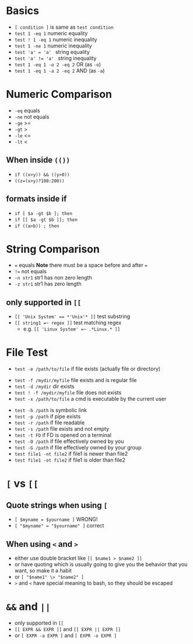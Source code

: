 # Basics
* `[ condition ]` is same as `test condition`
* `test 1 -eq 1` numeric equality
* `test ! 1 -eq 1` numeric inequality
* `test 1 -ne 1` numeric inequality
* `test 'a' = 'a' ` string equality
* `test 'a' != 'a' ` string inequality
* `test 1 -eq 1 -o 2 -eq 2`  OR (as `-o`)
* `test 1 -eq 1 -a 2 -eq 2`  AND (as `-a`)

# Numeric Comparison
- `-eq` equals
- `-ne` not equals
- `-ge` >=
- `-gt` >
- `-le` <=
- `-lt` <
## When inside `(())`
- `if ((x>y)) && ((y>0))`
- `((z=(x>y)?100:200))`
## formats inside if
- `if [ $a -gt $b ]; then`
- `if [[ $a -gt $b ]]; then`
- `if ((a>b)) ; then`

# String Comparison
- `=` equals **Note** there must be a space before and after `=`
- `!=` not equals
- `-n str1` str1 has non zero length
- `-z str1` str1 has zero length
## only supported in `[[`
- `[[ 'Unix System' == *'Unix'* ]]` test substring
- `[[ string1 =~ regex ]]` test matching regex
  - e.g. `[[ 'Linux System' =~ .*Linux.* ]]`

# File Test
- `test -e /path/to/file` if file exists (actually file or directory)
* `test -f /mydir/myfile` file exists and is regular file
* `test -d /mydir` dir exists
* `test ! -f /mydir/myfile` file does not exists
* `test -x /path/to/file` a cmd is executable by the current user
- `test -h /path` is symbolic link
- `test -p /path` if pipe exists
- `test -r /path` if file readable
- `test -s /path` file exists and not empty
- `test -t FD` if FD is opened on a terminal
- `test -O /path` if file effectively owned by you
- `test -G /path` if file effectively owned by your group
- `test file1 -nt file2` if file1 is newer than file2
- `test file1 -ot file2` if file1 is older than file2

# `[` vs `[[`
## Quote strings when using `[`
- `[ $myname = $yourname ]` WRONG!
- `[ "$myname" = "$yourname" ]` correct
## When using `<` and `>`
- either use double bracket like `[[ $name1 > $name2 ]]`
- or have quoting which is usually going to give you the behavior that you want, so make it a habit
- or `[ "$name1" \> "$name2" ]`
- `>` and `<` have special meaning to bash, so they should be escaped

# `&&` and `||`
- only supported in `[[`
- `[[ EXPR && EXPR ]]` and `[[ EXPR || EXPR ]]`
- or `[ EXPR -a EXPR ]` and `[ EXPR -o EXPR ]`
